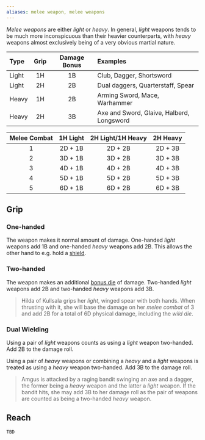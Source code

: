 ```yaml
---
aliases: melee weapon, melee weapons
---
```

   
_Melee weapons_ are either _light_ or _heavy_. In general, _light_ weapons tends to be much more inconspicuous than their heavier counterparts, with _heavy_ weapons almost exclusively being of a very obvious martial nature.   
   
| Type  | Grip | Damage Bonus | Examples                                  |   
|:----- |:----:|:------------:|:----------------------------------------- |   
| Light |  1H  |      1B      | Club, Dagger, Shortsword                  |   
| Light |  2H  |      2B      | Dual daggers, Quarterstaff, Spear         |   
| Heavy |  1H  |      2B      | Arming Sword, Mace, Warhammer             |   
| Heavy |  2H  |      3B      | Axe and Sword, Glaive, Halberd, Longsword |   
   
| Melee Combat | 1H Light | 2H Light/1H Heavy | 2H Heavy |   
|:------------:|:--------:|:-----------------:|:--------:|   
|      1       | 2D + 1B  |      2D + 2B      | 2D + 3B  |   
|      2       | 3D + 1B  |      3D + 2B      | 3D + 3B  |   
|      3       | 4D + 1B  |      4D + 2B      | 4D + 3B  |   
|      4       | 5D + 1B  |      5D + 2B      | 5D + 3B  |   
|      5       | 6D + 1B  |      6D + 2B      | 6D + 3B  |   
   
## Grip   
   
### One-handed   
The weapon makes it normal amount of damage. One-handed _light_ weapons add 1B and one-handed _heavy_ weapons add 2B. This allows the other hand to e.g. hold a [shield](../Arms%20%26%20Armour/Shields.md).    
   
### Two-handed   
The weapon makes an additional [bonus die](../Rolling%20Dice/Bonus%20Dice.md) of damage. Two-handed _light_ weapons add 2B and two-handed _heavy_ weapons add 3B.    
   
> Hilda of Kullsala grips her _light_, winged spear with both hands. When thrusting with it, she will base the damage on her _melee combat_ of 3 and add 2B for a total of 6D physical damage, including the _wild die_.   
   
### Dual Wielding   
Using a pair of _light_ weapons counts as using a _light_ weapon two-handed. Add 2B to the damage roll.    
   
Using a pair of _heavy_ weapons or combining a _heavy_ and a _light_ weapons is treated as using a _heavy_ weapon two-handed. Add 3B to the damage roll.   
   
> Amgus is attacked by a raging bandit swinging an axe and a dagger, the former being a _heavy_ weapon and the latter a _light_ weapon. If the bandit hits, she may add 3B to her damage roll as the pair of weapons are counted as being a two-handed _heavy_ weapon.   
   
## Reach   
   
```
TBD
```
